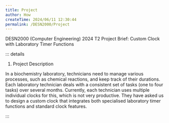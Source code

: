 ```yaml
---
title: Project
author: How
createTime: 2024/06/11 12:30:44
permalink: /DESN2000/Project
---
```


DESN2000 (Computer Engineering) 2024 T2
Project Brief: Custom Clock with Laboratory Timer Functions

::: details

1. Project Description

In a biochemistry laboratory, technicians need to manage various processes, such as chemical
reactions, and keep track of their durations. Each laboratory technician deals with a consistent
set of tasks (one to four tasks) over several months. Currently, each technician uses multiple
individual clocks for this, which is not very productive. They have asked us to design a custom
clock that integrates both specialised laboratory timer functions and standard clock features.

:::